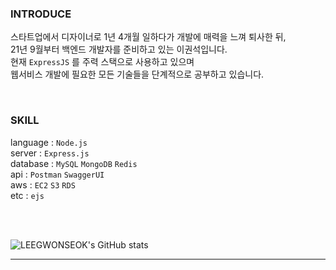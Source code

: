 ### INTRODUCE

스타트업에서 디자이너로 1년 4개월 일하다가 개발에 매력을 느껴 퇴사한 뒤, <br>
21년 9월부터 백엔드 개발자를 준비하고 있는 이권석입니다. <br>
현재 `ExpressJS` 를 주력 스택으로 사용하고 있으며 <br>
웹서비스 개발에 필요한 모든 기술들을 단계적으로 공부하고 있습니다.

<br>

### SKILL

language : `Node.js`  <br>
server : `Express.js`  <br>
database : `MySQL` `MongoDB` `Redis` <br>
api : `Postman` `SwaggerUI` <br>
aws : `EC2` `S3` `RDS` <br>
etc : `ejs`

<br>

<br>


![LEEGWONSEOK's GitHub stats](https://github-readme-stats.vercel.app/api?username=LEEGWONSEOK&show_icons=true&theme=radical)

----------------------------------------------------------------------------------------------

